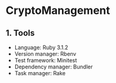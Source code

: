 # CryptoManagement
## 1. Tools
- Language: Ruby 3.1.2
- Version manager: Rbenv
- Test framework: Minitest
- Dependency manager: Bundler
- Task manager: Rake